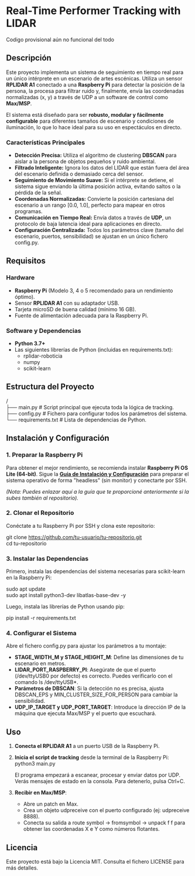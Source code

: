 # **Real-Time Performer Tracking with LIDAR**
Codigo provisional aún no funcional del todo
## **Descripción**

Este proyecto implementa un sistema de seguimiento en tiempo real para un único intérprete en un escenario de artes escénicas. Utiliza un sensor **RPLIDAR A1** conectado a una **Raspberry Pi** para detectar la posición de la persona, la procesa para filtrar ruido y, finalmente, envía las coordenadas normalizadas (x, y) a través de UDP a un software de control como **Max/MSP**.

El sistema está diseñado para ser **robusto, modular y fácilmente configurable** para diferentes tamaños de escenario y condiciones de iluminación, lo que lo hace ideal para su uso en espectáculos en directo.

### **Características Principales**

* **Detección Precisa:** Utiliza el algoritmo de clustering **DBSCAN** para aislar a la persona de objetos pequeños y ruido ambiental.  
* **Filtrado Inteligente:** Ignora los datos del LIDAR que están fuera del área del escenario definida o demasiado cerca del sensor.  
* **Seguimiento de Movimiento Suave:** Si el intérprete se detiene, el sistema sigue enviando la última posición activa, evitando saltos o la pérdida de la señal.  
* **Coordenadas Normalizadas:** Convierte la posición cartesiana del escenario a un rango \[0.0, 1.0\], perfecto para mapear en otros programas.  
* **Comunicación en Tiempo Real:** Envía datos a través de **UDP**, un protocolo de baja latencia ideal para aplicaciones en directo.  
* **Configuración Centralizada:** Todos los parámetros clave (tamaño del escenario, puertos, sensibilidad) se ajustan en un único fichero config.py.

## **Requisitos**

### **Hardware**

* **Raspberry Pi** (Modelo 3, 4 o 5 recomendado para un rendimiento óptimo).  
* Sensor **RPLIDAR A1** con su adaptador USB.  
* Tarjeta microSD de buena calidad (mínimo 16 GB).  
* Fuente de alimentación adecuada para la Raspberry Pi.

### **Software y Dependencias**

* **Python 3.7+**  
* Las siguientes librerías de Python (incluidas en requirements.txt):  
  * rplidar-roboticia  
  * numpy  
  * scikit-learn

## **Estructura del Proyecto**

/  
├── main.py             \# Script principal que ejecuta toda la lógica de tracking.  
├── config.py           \# Fichero para configurar todos los parámetros del sistema.  
└── requirements.txt    \# Lista de dependencias de Python.

## **Instalación y Configuración**

### **1\. Preparar la Raspberry Pi**

Para obtener el mejor rendimiento, se recomienda instalar **Raspberry Pi OS Lite (64-bit)**. Sigue la [**Guía de Instalación y Configuración**](http://docs.google.com/URL_A_TU_GUIA.md) para preparar el sistema operativo de forma "headless" (sin monitor) y conectarte por SSH.

*(Nota: Puedes enlazar aquí a la guía que te proporcioné anteriormente si la subes también al repositorio).*

### **2\. Clonar el Repositorio**

Conéctate a tu Raspberry Pi por SSH y clona este repositorio:

git clone https://github.com/tu-usuario/tu-repositorio.git  
cd tu-repositorio

### **3\. Instalar las Dependencias**

Primero, instala las dependencias del sistema necesarias para scikit-learn en la Raspberry Pi:

sudo apt update  
sudo apt install python3-dev libatlas-base-dev \-y

Luego, instala las librerías de Python usando pip:

pip install \-r requirements.txt

### **4\. Configurar el Sistema**

Abre el fichero config.py para ajustar los parámetros a tu montaje:

* **STAGE\_WIDTH\_M y STAGE\_HEIGHT\_M**: Define las dimensiones de tu escenario en metros.  
* **LIDAR\_PORT\_RASPBERRY\_PI**: Asegúrate de que el puerto (/dev/ttyUSB0 por defecto) es correcto. Puedes verificarlo con el comando ls /dev/ttyUSB\*.  
* **Parámetros de DBSCAN**: Si la detección no es precisa, ajusta DBSCAN\_EPS y MIN\_CLUSTER\_SIZE\_FOR\_PERSON para cambiar la sensibilidad.  
* **UDP\_IP\_TARGET y UDP\_PORT\_TARGET**: Introduce la dirección IP de la máquina que ejecuta Max/MSP y el puerto que escuchará.

## **Uso**

1. **Conecta el RPLIDAR A1** a un puerto USB de la Raspberry Pi.  
2. **Inicia el script de tracking** desde la terminal de la Raspberry Pi:  
   python3 main.py

   El programa empezará a escanear, procesar y enviar datos por UDP. Verás mensajes de estado en la consola. Para detenerlo, pulsa Ctrl+C.  
3. **Recibir en Max/MSP**:  
   * Abre un patch en Max.  
   * Crea un objeto udpreceive con el puerto configurado (ej: udpreceive 8888).  
   * Conecta su salida a route symbol \-\> fromsymbol \-\> unpack f f para obtener las coordenadas X e Y como números flotantes.

## **Licencia**

Este proyecto está bajo la Licencia MIT. Consulta el fichero LICENSE para más detalles.
